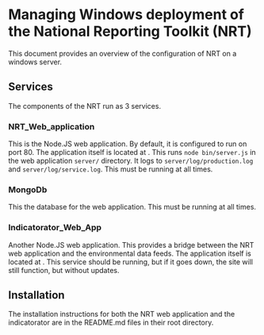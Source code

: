 # Managing Windows deployment of the National Reporting Toolkit (NRT)
This document provides an overview of the configuration of NRT on a windows server.

## Services
The components of the NRT run as 3 services.

### NRT_Web_application
This is the Node.JS web application. By default, it is configured to run on
port 80. The application itself is located at <SERVER LOCATION HERE>. This
runs `node bin/server.js` in the web application `server/` directory.
It logs to `server/log/production.log` and `server/log/service.log`. This must
be running at all times.

### MongoDb
This the database for the web application. This must be running at all times.

### Indicatorator_Web_App
Another Node.JS web application. This provides a bridge between the NRT web
application and the environmental data feeds. The application itself is located
at <SERVER LOCATION HERE>. This service should be running, but if it goes down,
the site will still function, but without updates.

## Installation
The installation instructions for both the NRT web application and the
indicatorator are in the README.md files in their root directory.

